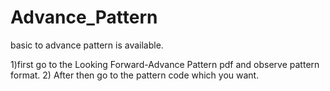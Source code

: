 # Advance_Pattern

basic to advance pattern is available.

1)first go to the Looking Forward-Advance Pattern pdf and observe pattern format.
2) After then go to the pattern code which you want.

